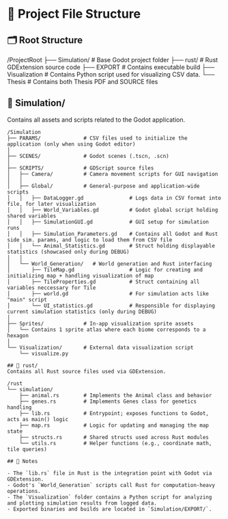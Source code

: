# 📁 Project File Structure
## 🗂️ Root Structure
/ProjectRoot
├── Simulation/          # Base Godot project folder
├── rust/                # Rust GDExtension source code
├── EXPORT               # Contains executable build
├── Visualization        # Contains Python script used for visualizing CSV data.
└── Thesis               # Contains both Thesis PDF and SOURCE files

## 📁 Simulation/

Contains all assets and scripts related to the Godot application.

```
/Simulation
├── PARAMS/              # CSV files used to initialize the application (only when using Godot editor)
│
├── SCENES/              # Godot scenes (.tscn, .scn)
│
├── SCRIPTS/             # GDScript source files
│   ├── Camera/          # Camera movement scripts for GUI navigation
│   │
│   ├── Global/          # General-purpose and application-wide scripts
│   │   ├── DataLogger.gd               # Logs data in CSV format into file, for later visualization
│   │   ├── World_Variables.gd          # Godot global script holding shared variables
│   │   ├── SimulationGUI.gd            # GUI setup for simulation runs
│   │   ├── Simulation_Parameters.gd    # Contains all Godot and Rust side sim. params, and logic to load them from CSV file
│   │   └── Animal_Statistics.gd        # Struct holding displayable statistics (showcased only during DEBUG)
│   │
│   └── World_Generation/   # World generation and Rust interfacing
│       ├── TileMap.gd                  # Logic for creating and initializing map + handling visualization of map    
│       ├── TileProperties.gd           # Struct containing all variables neccessary for Tile
│       ├── world.gd                    # For simulation acts like "main" script
│       └── UI_statistics.gd            # Responsible for displaying current simulation statistics (only during DEBUG)
│
├── Sprites/             # In-app visualization sprite assets
│   └── Contains 1 sprite atlas where each biome corresponds to a hexagon
│
└── Visualization/       # External data visualization script
    └── visualize.py

## 📁 rust/
Contains all Rust source files used via GDExtension.

/rust
└── simulation/
    ├── animal.rs        # Implements the Animal class and behavior
    ├── genes.rs         # Implements Genes class for genetics handling
    ├── lib.rs           # Entrypoint; exposes functions to Godot, acts as main() logic
    ├── map.rs           # Logic for updating and managing the map state
    ├── structs.rs       # Shared structs used across Rust modules
    └── utils.rs         # Helper functions (e.g., coordinate math, tile queries)

## 📌 Notes

- The `lib.rs` file in Rust is the integration point with Godot via GDExtension.
- Godot's `World_Generation` scripts call Rust for computation-heavy operations.
- The `Visualization` folder contains a Python script for analyzing and plotting simulation results from logged data.
- Exported binaries and builds are located in `Simulation/EXPORT/`.
